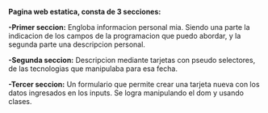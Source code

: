 **Pagina web estatica, consta de 3 secciones:**

**-Primer seccion:** Engloba informacion personal mia. Siendo una parte la indicacion de los campos de la programacion que puedo abordar, y la segunda parte una descripcion personal.

**-Segunda seccion:** Descripcion mediante tarjetas con pseudo selectores, de las tecnologias que manipulaba para esa fecha. 

**-Tercer seccion:** Un formulario que permite crear una tarjeta nueva con los datos ingresados en los inputs. Se logra manipulando el dom y usando clases.